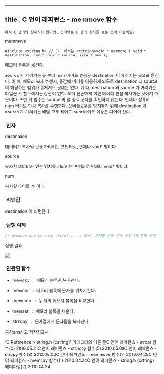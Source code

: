 ----------------
title : C 언어 레퍼런스 - memmove 함수
--------------



```warning
아직 C 언어와 친숙하지 않다면, 씹어먹는 C 언어 강좌를 보는 것이 어떻까요?
```


memmove



```info
#include <string.h> // C++ 에서는 <cstring>void * memmove ( void * destination, const void * source, size_t num );
```


메모리 블록을 옮긴다.

source 가 가리키는 곳 부터 num 바이트 만큼을 destination 이 가리키는 곳으로 옮긴다. 이 때, 메모리 복사 수행시, 중간에 버퍼를 이용하게 되므로 destination 과 source 의 해당하는 범위가 겹쳐져도 문제는 없다. 
이 때, destination 와 source 가 가리키는 타입은 위 함수에서는 상관이 없다. 오직 단순하게 이진 데이터 만을 복사하는 것이기 때문이다. 또한 위 함수는 source 의 널 종료 문자를 확인하지 않는다. 언제나 정확히 num 바이트 만큼 복사를 수행한다.
오버플로우를 방지하기 위해 destination 와 source 가 가리키는 배열 모두 적어도 num 바이트 이상은 되어야 한다. 



###  인자




destination

데이터가 복사될 곳을 가리키는 포인터로, 언제나 void* 형이다. 

source

복사할 데이터가 있는 위치를 가리키는 포인터로 언제나 void* 형이다. 

num

복사할 바이트 수 이다.



###  리턴값




destination 이 리턴된다.



###  실행 예제




```cpp
/* memmove can be very useful...... 에서, 문자열 시작 주소 부터 15 번째 부분 부터 11 바이트, 즉 "very useful" 을 문자열 시작 주소 부터 20 번째 부분, 즉 "use~" 부분에 복사해 넣는다. 다시말해, 위 문자열은 "memmove can be very very useful." 이 된다. 이 예제는http://www.cplusplus.com/reference/clibrary/cstring/memmove/에서 가져왔습니다.  */#include <stdio.h>#include <string.h>int main (){    char str[] = "memmove can be very useful......";    memmove (str+20,str+15,11);    puts (str);    return 0;}
```


실행 결과


![](http://img1.daumcdn.net/thumb/R1920x0/?fname=http%3A%2F%2Fcfile30.uf.tistory.com%2Fimage%2F19158D034BDD5D6A30A5D5)





###  연관된 함수





* memcpy
  :  메모리 블록을 복사한다. 



* memchr
  :  메모리 블록에 문자를 위치시킨다. 



* memcmp
  :  두 개의 메모리 블록을 비교한다. 



* memset
  :  메모리 블록을 채운다. 

* strncpy
  :  문자열에서 문자들을 복사한다.






공감sns신고
저작자표시

'C Reference > string.h (cstring)' 카테고리의 다른 글C 언어 레퍼런스 - strcat 함수(0)
2010.05.21C 언어 레퍼런스 - strncpy 함수(5)
2010.05.09C 언어 레퍼런스 - strcpy 함수(8)
2010.05.02C 언어 레퍼런스 - memmove 함수(7)
2010.04.25C 언어 레퍼런스 - memcpy 함수(11)
2010.04.24C 언어 레퍼런스 - string.h (cstring) 헤더파일(2)
2010.04.24


